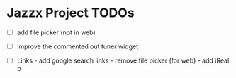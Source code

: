 # Jazzx Project TODOs
- [ ] add file picker (not in web)
- [ ] improve the commented out tuner widget
- [ ] Links
      - add google search links
      - remove file picker (for web)
      - add iReal
b



